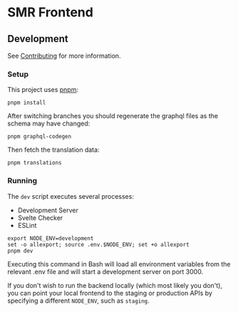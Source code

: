 # SMR Frontend

## Development

See [Contributing](CONTRIBUTING.md) for more information.

### Setup

This project uses [pnpm](https://pnpm.js.org/):

```shell
pnpm install
```

After switching branches you should regenerate the graphql files as the schema may have changed:

```shell
pnpm graphql-codegen
```

Then fetch the translation data:

```shell
pnpm translations
```

### Running

The `dev` script executes several processes:

* Development Server
* Svelte Checker
* ESLint

```shell
export NODE_ENV=development
set -o allexport; source .env.$NODE_ENV; set +o allexport
pnpm dev
```

Executing this command in Bash will load all environment variables from the relevant .env file
and will start a development server on port 3000.

If you don't wish to run the backend locally (which most likely you don't),
you can point your local frontend to the staging or production APIs by specifying a different `NODE_ENV`,
such as `staging`.
